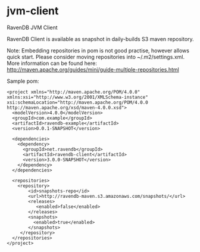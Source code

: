 jvm-client
==========

RavenDB JVM Client

RavenDB Client is available as snapshot in daily-builds S3 maven repository.

Note: Embedding repositories in pom is not good practise, however allows quick start. Please consider moving repositories into ~/.m2/settings.xml. More information can be found here: http://maven.apache.org/guides/mini/guide-multiple-repositories.html

Sample pom:

```
<project xmlns="http://maven.apache.org/POM/4.0.0" xmlns:xsi="http://www.w3.org/2001/XMLSchema-instance" xsi:schemaLocation="http://maven.apache.org/POM/4.0.0 http://maven.apache.org/xsd/maven-4.0.0.xsd">
  <modelVersion>4.0.0</modelVersion>
  <groupId>com.example</groupId>
  <artifactId>ravendb-example</artifactId>
  <version>0.0.1-SNAPSHOT</version>

  <dependencies>
    <dependency>
      <groupId>net.ravendb</groupId>
      <artifactId>ravendb-client</artifactId>
      <version>3.0.0-SNAPSHOT</version>
    </dependency>
  </dependencies>

  <repositories>
    <repository>
        <id>snapshots-repo</id>
        <url>http://ravendb-maven.s3.amazonaws.com/snapshots/</url>
        <releases>
           <enabled>false</enabled>
        </releases>
        <snapshots>
          <enabled>true</enabled>
        </snapshots>
     </repository>
  </repositories>
</project>
```
